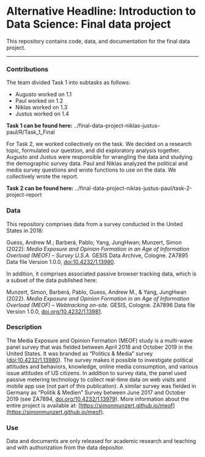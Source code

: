 # Alternative Headline: Introduction to Data Science: Final data project

This repository contains code, data, and documentation for the final data project.

***

### Contributions

The team divided Task 1 into subtasks as follows:
- Augusto worked on 1.1 
- Paul worked on 1.2 
- Niklas worked on 1.3
- Justus worked on 1.4

**Task 1 can be found here:** ../final-data-project-niklas-justus-paul/R/Task_1_Final

For Task 2, we worked collectively on the task. We decided on a research topic, formulated our question, and did exploratory analysis together. Augusto and Justus were responsible for wrangling the data and studying the demographic survey data. Paul and Niklas analyzed the political and media survey questions and wrote functions to use on the data. We collectively wrote the report.

**Task 2 can be found here:** ../final-data-project-niklas-justus-paul/task-2-project-report

### Data 

This repository comprises data from a survey conducted in the United States in 2018:

Guess, Andrew M.; Barberá, Pablo; Yang, JungHwan; Munzert, Simon (2022): *Media Exposure and Opinion Formation in an Age of Information Overload (MEOF) – Survey U.S.A.* GESIS Data Archive, Cologne. ZA7895 Data file Version 1.0.0, [doi:10.4232/1.13980](https://doi.org/10.4232/1.13980).

In addition, it comprises associated passive browser tracking data, which is a subset of the data published here:

Munzert, Simon, Barberá, Pablo, Guess, Andrew M., & Yang, JungHwan (2022). *Media Exposure and Opinion Formation in an Age of Information Overload (MEOF) – Webtracking on-site.* GESIS, Cologne. ZA7896 Data file Version 1.0.0, [doi.org/10.4232/1.13981](https://doi.org/10.4232/1.13981).

### Description

The Media Exposure and Opinion Formation (MEOF) study is a multi-wave panel survey that was fielded between April 2018 and October 2019 in the United States. It was branded as “Politics & Media” survey ([doi:10.4232/1.13980](https://doi.org/10.4232/1.13980)). The survey makes it possible to investigate political attitudes and behaviors, knowledge, online media consumption, and various issue attitudes of US citizens. In addition to survey data, the panel used passive metering technology to collect real-time data on web visits and mobile app use (not part of this publication). A similar survey was fielded in Germany as “Politik & Medien” Survey between June 2017 and October 2019 (see ZA7894, [doi.org/10.4232/1.13979](http://dx.doi.org/10.4232/1.13979)). More information about the entire project is available at: [https://simonmunzert.github.io/meof](https://simonmunzert.github.io/meof).

### Use

Data and documents are only released for academic research and teaching and with authorization from the data depositor.





